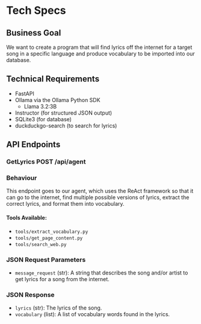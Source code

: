 # Tech Specs

## Business Goal
We want to create a program that will find lyrics off the internet for a target song in a specific language and produce vocabulary to be imported into our database.

## Technical Requirements

- FastAPI
- Ollama via the Ollama Python SDK
    - Llama 3.2:3B
- Instructor (for structured JSON output)
- SQLite3 (for database)
- duckduckgo-search (to search for lyrics)

## API Endpoints

### GetLyrics POST /api/agent

### Behaviour

This endpoint goes to our agent, which uses the ReAct framework so that it can go to the internet, find multiple possible versions of lyrics, extract the correct lyrics, and format them into vocabulary.

#### Tools Available:
- `tools/extract_vocabulary.py`
- `tools/get_page_content.py`
- `tools/search_web.py`

### JSON Request Parameters
- `message_request` (str): A string that describes the song and/or artist to get lyrics for a song from the internet.

### JSON Response
- `lyrics` (str): The lyrics of the song.
- `vocabulary` (list): A list of vocabulary words found in the lyrics.

